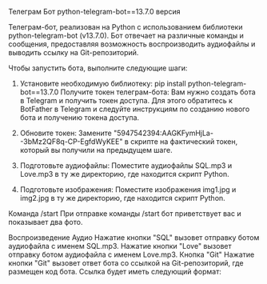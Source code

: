 Телеграм Бот
python-telegram-bot==13.7.0 версия

Телеграм-бот, реализован на Python с использованием библиотеки python-telegram-bot (v13.7.0). Бот отвечает на различные команды и сообщения, предоставляя возможность воспроизводить аудиофайлы и выводить ссылку на Git-репозиторий.

Чтобы запустить бота, выполните следующие шаги:
1. Установите необходимую библиотеку: pip install python-telegram-bot==13.7.0
Получите токен телеграм-бота: Вам нужно создать бота в Telegram и получить токен доступа. Для этого обратитесь к BotFather в Telegram и следуйте инструкциям по созданию нового бота и получению токена доступа.

2. Обновите токен: Замените "5947542394:AAGKFymHjLa--3bMz2QF8q-CP-EgfdWyKEE" в скрипте на фактический токен, который вы получили на предыдущем шаге.

3. Подготовьте аудиофайлы: Поместите аудиофайлы SQL.mp3 и Love.mp3 в ту же директорию, где находится скрипт Python.

4. Подготовьте изображения: Поместите изображения img1.jpg и img2.jpg в ту же директорию, где находится скрипт Python.


Команда /start
При отправке команды /start бот приветствует вас и показывает два фото.

Воспроизведение Аудио
Нажатие кнопки "SQL" вызовет отправку ботом аудиофайла с именем SQL.mp3.
Нажатие кнопки "Love" вызовет отправку ботом аудиофайла с именем Love.mp3.
Кнопка "Git"
Нажатие кнопки "Git" вызовет ответ бота со ссылкой на Git-репозиторий, где размещен код бота. Ссылка будет иметь следующий формат:
